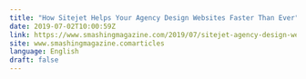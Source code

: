 ```yaml
---
title: "How Sitejet Helps Your Agency Design Websites Faster Than Ever"
date: 2019-07-02T10:00:59Z
link: https://www.smashingmagazine.com/2019/07/sitejet-agency-design-websites/?utm_medium=RSS&utm_source=news.12bit.vn
site: www.smashingmagazine.comarticles
language: English
draft: false
---
```

